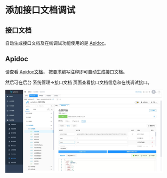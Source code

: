 # 添加接口文档调试

## 接口文档

自动生成接口文档及在线调试功能使用的是 [Apidoc](https://gitee.com/hg-code/apidoc-php)。  

## Apidoc

请查看 [Apidoc文档](https://gitee.com/hg-code/apidoc-php)， 按要求编写注释即可自动生成接口文档。  

然后可在后台 系统管理->接口文档 页面查看接口文档信息和在线调试接口。

<img src="/image/dev/apidoc.jpg" alt="接口文档与调试">
